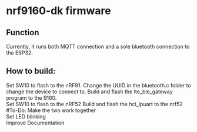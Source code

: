# nrf9160-dk firmware
## Function
Currently, it runs both MQTT connection and a sole bluetooth connection to the ESP32.  
## How to build:  
Set SW10 to flash to the nRF91.
Change the UUID in the bluetooth.c folder to change the device to connect to.
Build and flash the lte_ble_gateway program to the 9160.  
Set SW10 to flash to the nRF52
Build and flash the hci_lpuart to the nrf52  
#To-Do: 
Make the two work together  
Set LED blinking  
Improve Documentation 
